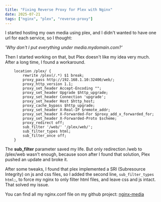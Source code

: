 ```yaml
---
title: "Fixing Reverse Proxy for Plex with Nginx"
date: 2025-07-21
tags: ["nginx", "plex", "reverse-proxy"]
---
```


I started hosting my own media using plex, and I didn't wanted to have one url for each service, so I thought:
<!--more-->
_'Why don't I put everything under media.mydomain.com?'_

Then I started working on that, but Plex doesn't like my idea very much.
After a long time, I found a workaround.

```
    location /plex/ {
        rewrite /plex(/.*) $1 break;
        proxy_pass http://192.168.1.10:32400/web/;
        proxy_http_version 1.1;
        proxy_set_header Accept-Encoding "";
        proxy_set_header Upgrade $http_upgrade;
        proxy_set_header Connection 'upgrade';
        proxy_set_header Host $http_host;
        proxy_cache_bypass $http_upgrade;
        proxy_set_header X-Real-IP $remote_addr;
        proxy_set_header X-Forwarded-For $proxy_add_x_forwarded_for;
        proxy_set_header X-Forwarded-Proto $scheme;
        proxy_redirect off;
        sub_filter '/web/' '/plex/web/';
        sub_filter_types html;
        sub_filter_once off;
    }
```

The **sub_filter** parameter saved my life. But only redirection /web to /plex/web wasn't enough, because soon after I found that solution, Plex pushed an update and broke it.

After some tweaks, I found that plex implemented a SRI (Subresource Integrity) on js and css files, so I added the second line, ```sub_filter_types html;```, to force my nginx to only filter html files, and leave css and js intact. That solved my issue.

You can find all my nginx.conf file on my github project: [nginx-media](https://github.com/celo0/nginx-media)
